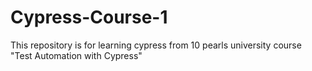 # Cypress-Course-1
This repository is for learning cypress from 10 pearls university course "Test Automation with Cypress"
